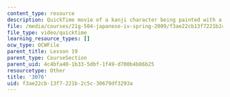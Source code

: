 ```yaml
---
content_type: resource
description: QuickTime movie of a kanji character being painted with a brush.
file: /media/courses/21g-504-japanese-iv-spring-2009/f3ae22cb13f7221b2c5c30679df3293a_3076.mov
file_type: video/quicktime
learning_resource_types: []
ocw_type: OCWFile
parent_title: Lesson 19
parent_type: CourseSection
parent_uid: 4c4bfa40-1b33-5dbf-1f49-d700b4b86b25
resourcetype: Other
title: '3076'
uid: f3ae22cb-13f7-221b-2c5c-30679df3293a
---
```

